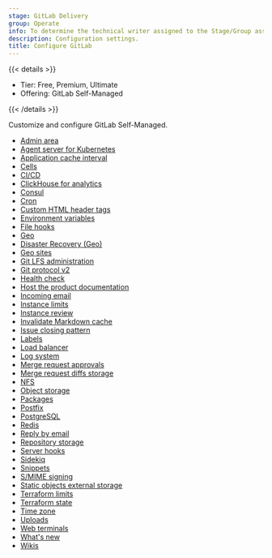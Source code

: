 ```yaml
---
stage: GitLab Delivery
group: Operate
info: To determine the technical writer assigned to the Stage/Group associated with this page, see https://handbook.gitlab.com/handbook/product/ux/technical-writing/#assignments
description: Configuration settings.
title: Configure GitLab
---
```


{{< details >}}

- Tier: Free, Premium, Ultimate
- Offering: GitLab Self-Managed

{{< /details >}}

Customize and configure GitLab Self-Managed.

- [Admin area](admin_area.md)
- [Agent server for Kubernetes](clusters/kas.md)
- [Application cache interval](application_settings_cache.md)
- [Cells](cells.md)
- [CI/CD](cicd/_index.md)
- [ClickHouse for analytics](analytics.md)
- [Consul](consul.md)
- [Cron](../topics/cron/_index.md)
- [Custom HTML header tags](custom_html_header_tags.md)
- [Environment variables](environment_variables.md)
- [File hooks](file_hooks.md)
- [Geo](geo/_index.md)
- [Disaster Recovery (Geo)](geo/disaster_recovery/_index.md)
- [Geo sites](geo_sites.md)
- [Git LFS administration](lfs/_index.md)
- [Git protocol v2](git_protocol.md)
- [Health check](monitoring/health_check.md)
- [Host the product documentation](docs_self_host.md)
- [Incoming email](incoming_email.md)
- [Instance limits](instance_limits.md)
- [Instance review](instance_review.md)
- [Invalidate Markdown cache](invalidate_markdown_cache.md)
- [Issue closing pattern](issue_closing_pattern.md)
- [Labels](labels.md)
- [Load balancer](load_balancer.md)
- [Log system](logs/_index.md)
- [Merge request approvals](merge_requests_approvals.md)
- [Merge request diffs storage](merge_request_diffs.md)
- [NFS](nfs.md)
- [Object storage](object_storage.md)
- [Packages](packages/_index.md)
- [Postfix](reply_by_email_postfix_setup.md)
- [PostgreSQL](postgresql/_index.md)
- [Redis](redis/_index.md)
- [Reply by email](reply_by_email.md)
- [Repository storage](repository_storage_paths.md)
- [Server hooks](server_hooks.md)
- [Sidekiq](sidekiq/_index.md)
- [Snippets](snippets/_index.md)
- [S/MIME signing](smime_signing_email.md)
- [Static objects external storage](static_objects_external_storage.md)
- [Terraform limits](settings/terraform_limits.md)
- [Terraform state](terraform_state.md)
- [Time zone](timezone.md)
- [Uploads](uploads.md)
- [Web terminals](integration/terminal.md)
- [What's new](whats-new.md)
- [Wikis](wikis/_index.md)
